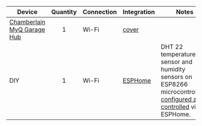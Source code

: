 ## 

| Device                                                       | Quantity | Connection | Integration                                                  | Notes                                                        |
| ------------------------------------------------------------ | :------: | ---------- | ------------------------------------------------------------ | ------------------------------------------------------------ |
| [Chamberlain MyQ Garage Hub](https://www.chamberlain.com/ca/myq-smart-garage-hub/p/MYQ-G0301C) |    1     | Wi-Fi      | [cover](https://www.home-assistant.io/integrations/myq/)     |                                                              |
| DIY                                                          |    1     | Wi-Fi      | [ESPHome](https://www.home-assistant.io/integrations/esphome/) | DHT 22 temperature sensor and humidity sensors on ESP8266 microcontrollers, [configured and controlled](https://esphome.io/components/sensor/dht.html) via  ESPHome. |


